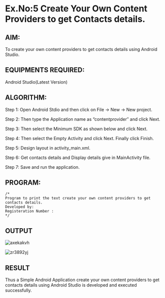 
# Ex.No:5 Create Your Own Content Providers to get Contacts details.


## AIM:

To create your own content providers to get contacts details using Android Studio.

## EQUIPMENTS REQUIRED:

Android Studio(Latest Version)

## ALGORITHM:

Step 1: Open Android Stdio and then click on File -> New -> New project.

Step 2: Then type the Application name as “contentprovider″ and click Next. 

Step 3: Then select the Minimum SDK as shown below and click Next.

Step 4: Then select the Empty Activity and click Next. Finally click Finish.

Step 5: Design layout in activity_main.xml.

Step 6: Get contacts details and Display details give in MainActivity file.

Step 7: Save and run the application.

## PROGRAM:
```
/*
Program to print the text create your own content providers to get contacts details.
Developed by:
Registeration Number :
*/
```

## OUTPUT
![axekakvh](https://github.com/MaheshS03/Mobile-Application-Development/assets/128498431/90cf97e3-6a14-4af9-9168-f1abc7751a20)

![zr3892yj](https://github.com/MaheshS03/Mobile-Application-Development/assets/128498431/82181739-d356-4ed6-8ef8-c6684b437b8f)


## RESULT
Thus a Simple Android Application create your own content providers to get contacts details using Android Studio is developed and executed successfully.
